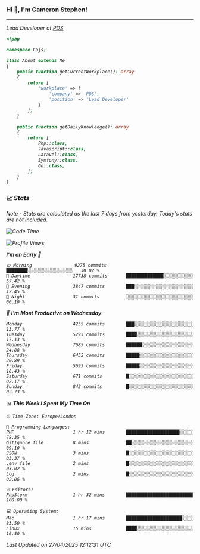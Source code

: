 ### Hi 👋, I'm Cameron Stephen!
<hr>
<p><em>Lead Developer at <a href="https://prindatasolutions.co.uk">PDS</a></p>


```php
<?php

namespace Cajs;

class About extends Me
{
    public function getCurrentWorkplace(): array
    {
        return [
            'workplace' => [
                'company' => 'PDS',
                'position' => 'Lead Developer'
            ]
        ];
    }

    public function getDailyKnowledge(): array
    {
        return [
            Php::class,
            Javascript::class,
            Laravel::class,
            Symfony::class,
            Go::class,
        ];
    }
}
```

### 📈 Stats
<p><em>Note - Stats are calculated as the last 7 days from yesterday. Today's stats are not included.</em></p>


<!--START_SECTION:waka-->
![Code Time](http://img.shields.io/badge/Code%20Time-4%2C474%20hrs%2011%20mins-blue)

![Profile Views](http://img.shields.io/badge/Profile%20Views-0-blue)

**I'm an Early 🐤** 

```text
🌞 Morning                9275 commits        ████████░░░░░░░░░░░░░░░░░   30.02 % 
🌆 Daytime                17738 commits       ██████████████░░░░░░░░░░░   57.42 % 
🌃 Evening                3847 commits        ███░░░░░░░░░░░░░░░░░░░░░░   12.45 % 
🌙 Night                  31 commits          ░░░░░░░░░░░░░░░░░░░░░░░░░   00.10 % 
```
📅 **I'm Most Productive on Wednesday** 

```text
Monday                   4255 commits        ███░░░░░░░░░░░░░░░░░░░░░░   13.77 % 
Tuesday                  5293 commits        ████░░░░░░░░░░░░░░░░░░░░░   17.13 % 
Wednesday                7685 commits        ██████░░░░░░░░░░░░░░░░░░░   24.88 % 
Thursday                 6452 commits        █████░░░░░░░░░░░░░░░░░░░░   20.89 % 
Friday                   5693 commits        █████░░░░░░░░░░░░░░░░░░░░   18.43 % 
Saturday                 671 commits         █░░░░░░░░░░░░░░░░░░░░░░░░   02.17 % 
Sunday                   842 commits         █░░░░░░░░░░░░░░░░░░░░░░░░   02.73 % 
```


📊 **This Week I Spent My Time On** 

```text
🕑︎ Time Zone: Europe/London

💬 Programming Languages: 
PHP                      1 hr 12 mins        ████████████████████░░░░░   78.35 % 
GitIgnore file           8 mins              ██░░░░░░░░░░░░░░░░░░░░░░░   09.10 % 
JSON                     3 mins              █░░░░░░░░░░░░░░░░░░░░░░░░   03.37 % 
.env file                2 mins              █░░░░░░░░░░░░░░░░░░░░░░░░   03.02 % 
Log                      2 mins              █░░░░░░░░░░░░░░░░░░░░░░░░   02.86 % 

🔥 Editors: 
PhpStorm                 1 hr 32 mins        █████████████████████████   100.00 % 

💻 Operating System: 
Mac                      1 hr 17 mins        █████████████████████░░░░   83.50 % 
Linux                    15 mins             ████░░░░░░░░░░░░░░░░░░░░░   16.50 % 
```


 Last Updated on 27/04/2025 12:12:31 UTC
<!--END_SECTION:waka-->
